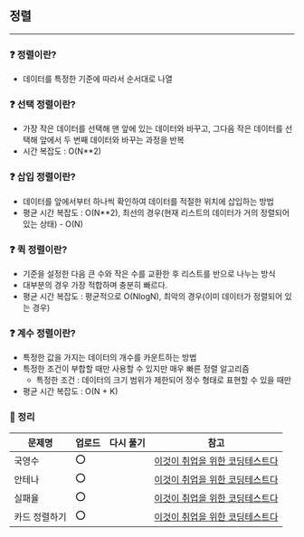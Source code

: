 ## 정렬
-----
### ❓ 정렬이란?
- 데이터를 특정한 기준에 따라서 순서대로 나열
### ❓ 선택 정렬이란?
- 가장 작은 데이터를 선택해 맨 앞에 있는 데이터와 바꾸고, 그다음 작은 데이터를 선택해 앞에서 두 번째 데이터와 바꾸는 과정을 반복
- 시간 복잡도 : O(N**2)
### ❓ 삽입 정렬이란?
- 데이터를 앞에서부터 하나씩 확인하여 데이터를 적절한 위치에 삽입하는 방법
- 평균 시간 복잡도 : O(N**2), 최선의 경우(현재 리스트의 데이터가 거의 정렬되어 있는 상태) - O(N)
### ❓ 퀵 정렬이란?
- 기준을 설정한 다음 큰 수와 작은 수를 교환한 후 리스트를 반으로 나누는 방식
- 대부분의 경우 가장 적합하며 충분히 빠르다.
- 평균 시간 복잡도 : 평균적으로 O(NlogN), 최악의 경우(이미 데이터가 정렬되어 있는 경우)
### ❓ 계수 정렬이란?
- 특정한 값을 가지는 데이터의 개수를 카운트하는 방법
- 특정한 조건이 부합할 때만 사용할 수 있지만 매우 빠른 정렬 알고리즘
  - 특정한 조건 : 데이터의 크기 범위가 제한되어 정수 형태로 표현할 수 있을 때만
- 평균 시간 복잡도 : O(N + K)
### 🔖 정리
|문제명|업로드|다시 풀기|참고|
|-----|----|----|----|
|국영수|⭕||[이것이 취업을 위한 코딩테스트다](https://github.com/ndb796/python-for-coding-test) |
|안테나|⭕||[이것이 취업을 위한 코딩테스트다](https://github.com/ndb796/python-for-coding-test) |
|실패율|⭕||[이것이 취업을 위한 코딩테스트다](https://github.com/ndb796/python-for-coding-test) |
|카드 정렬하기|⭕||[이것이 취업을 위한 코딩테스트다](https://github.com/ndb796/python-for-coding-test) |